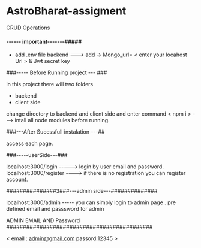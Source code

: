 # AstroBharat-assigment
CRUD Operations


#### ------ important-------#####

* add .env file backend ---> add ->   Mongo_url= < enter your locahost Url > & Jwt secret key 


###----- Before Running project --- ###

in this project there will two folders 
   * backend
   * client side

change directory to backend and client side and  enter command < npm i >  ---> intall all node modules before running.



###---After Sucessfull  instalation ---##

access each page.

###-----userSide---###

 localhost:3000/login -----> login by user email and password.
 localhost:3000/register ----> if there is no registration you can register account.


###############3###---admin side---##############

localhost:3000/admin ----- you can simply login to admin page .
pre defined email and passsword for admin 

  ADMIN EMAIL AND Password
############################################

   <   email : admin@gmail.com
      passord:12345   >





